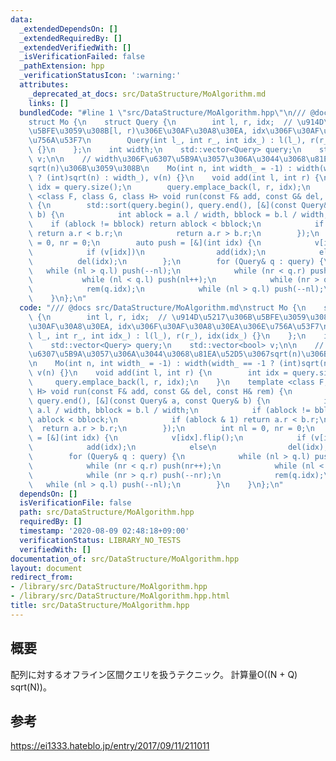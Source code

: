 ```yaml
---
data:
  _extendedDependsOn: []
  _extendedRequiredBy: []
  _extendedVerifiedWith: []
  _isVerificationFailed: false
  _pathExtension: hpp
  _verificationStatusIcon: ':warning:'
  attributes:
    _deprecated_at_docs: src/DataStructure/MoAlgorithm.md
    links: []
  bundledCode: "#line 1 \"src/DataStructure/MoAlgorithm.hpp\"\n/// @docs src/DataStructure/MoAlgorithm.md\n\
    struct Mo {\n    struct Query {\n        int l, r, idx;  // \u914D\u5217\u306B\
    \u5BFE\u3059\u308B[l, r)\u306E\u30AF\u30A8\u30EA, idx\u306F\u30AF\u30A8\u30EA\u306E\
    \u756A\u53F7\n        Query(int l_, int r_, int idx_) : l(l_), r(r_), idx(idx_)\
    \ {}\n    };\n    int width;\n    std::vector<Query> query;\n    std::vector<bool>\
    \ v;\n\n    // width\u306F\u6307\u5B9A\u3057\u306A\u3044\u3068\u81EA\u52D5\u3067\
    sqrt(n)\u306B\u3059\u308B\n    Mo(int n, int width_ = -1) : width(width_ == -1\
    \ ? (int)sqrt(n) : width_), v(n) {}\n    void add(int l, int r) {\n        int\
    \ idx = query.size();\n        query.emplace_back(l, r, idx);\n    }\n    template\
    \ <class F, class G, class H> void run(const F& add, const G& del, const H& rem)\
    \ {\n        std::sort(query.begin(), query.end(), [&](const Query& a, const Query&\
    \ b) {\n            int ablock = a.l / width, bblock = b.l / width;\n        \
    \    if (ablock != bblock) return ablock < bblock;\n            if (ablock & 1)\
    \ return a.r < b.r;\n            return a.r > b.r;\n        });\n        int nl\
    \ = 0, nr = 0;\n        auto push = [&](int idx) {\n            v[idx].flip();\n\
    \            if (v[idx])\n                add(idx);\n            else\n      \
    \          del(idx);\n        };\n        for (Query& q : query) {\n         \
    \   while (nl > q.l) push(--nl);\n            while (nr < q.r) push(nr++);\n \
    \           while (nl < q.l) push(nl++);\n            while (nr > q.r) push(--nr);\n\
    \            rem(q.idx);\n            while (nl > q.l) push(--nl);\n        }\n\
    \    }\n};\n"
  code: "/// @docs src/DataStructure/MoAlgorithm.md\nstruct Mo {\n    struct Query\
    \ {\n        int l, r, idx;  // \u914D\u5217\u306B\u5BFE\u3059\u308B[l, r)\u306E\
    \u30AF\u30A8\u30EA, idx\u306F\u30AF\u30A8\u30EA\u306E\u756A\u53F7\n        Query(int\
    \ l_, int r_, int idx_) : l(l_), r(r_), idx(idx_) {}\n    };\n    int width;\n\
    \    std::vector<Query> query;\n    std::vector<bool> v;\n\n    // width\u306F\
    \u6307\u5B9A\u3057\u306A\u3044\u3068\u81EA\u52D5\u3067sqrt(n)\u306B\u3059\u308B\
    \n    Mo(int n, int width_ = -1) : width(width_ == -1 ? (int)sqrt(n) : width_),\
    \ v(n) {}\n    void add(int l, int r) {\n        int idx = query.size();\n   \
    \     query.emplace_back(l, r, idx);\n    }\n    template <class F, class G, class\
    \ H> void run(const F& add, const G& del, const H& rem) {\n        std::sort(query.begin(),\
    \ query.end(), [&](const Query& a, const Query& b) {\n            int ablock =\
    \ a.l / width, bblock = b.l / width;\n            if (ablock != bblock) return\
    \ ablock < bblock;\n            if (ablock & 1) return a.r < b.r;\n          \
    \  return a.r > b.r;\n        });\n        int nl = 0, nr = 0;\n        auto push\
    \ = [&](int idx) {\n            v[idx].flip();\n            if (v[idx])\n    \
    \            add(idx);\n            else\n                del(idx);\n        };\n\
    \        for (Query& q : query) {\n            while (nl > q.l) push(--nl);\n\
    \            while (nr < q.r) push(nr++);\n            while (nl < q.l) push(nl++);\n\
    \            while (nr > q.r) push(--nr);\n            rem(q.idx);\n         \
    \   while (nl > q.l) push(--nl);\n        }\n    }\n};\n"
  dependsOn: []
  isVerificationFile: false
  path: src/DataStructure/MoAlgorithm.hpp
  requiredBy: []
  timestamp: '2020-08-09 02:48:18+09:00'
  verificationStatus: LIBRARY_NO_TESTS
  verifiedWith: []
documentation_of: src/DataStructure/MoAlgorithm.hpp
layout: document
redirect_from:
- /library/src/DataStructure/MoAlgorithm.hpp
- /library/src/DataStructure/MoAlgorithm.hpp.html
title: src/DataStructure/MoAlgorithm.hpp
---
```

## 概要
配列に対するオフライン区間クエリを扱うテクニック。
計算量O((N + Q) sqrt(N))。

## 参考
https://ei1333.hateblo.jp/entry/2017/09/11/211011
